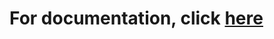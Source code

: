 # For documentation, click [here]([https://github.com/xcist/documentation/wiki](https://github.com/xcist/documentation/wiki/NEW-%E2%80%90-Home-(under-construction)))

